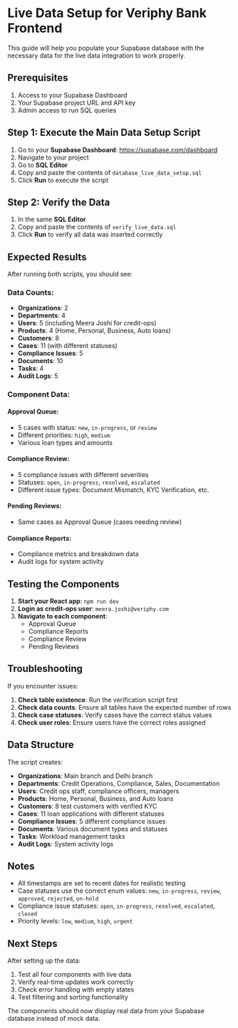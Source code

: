 # Live Data Setup for Veriphy Bank Frontend

This guide will help you populate your Supabase database with the necessary data for the live data integration to work properly.

## Prerequisites

1. Access to your Supabase Dashboard
2. Your Supabase project URL and API key
3. Admin access to run SQL queries

## Step 1: Execute the Main Data Setup Script

1. Go to your **Supabase Dashboard**: https://supabase.com/dashboard
2. Navigate to your project
3. Go to **SQL Editor**
4. Copy and paste the contents of `database_live_data_setup.sql`
5. Click **Run** to execute the script

## Step 2: Verify the Data

1. In the same **SQL Editor**
2. Copy and paste the contents of `verify_live_data.sql`
3. Click **Run** to verify all data was inserted correctly

## Expected Results

After running both scripts, you should see:

### Data Counts:
- **Organizations**: 2
- **Departments**: 4
- **Users**: 5 (including Meera Joshi for credit-ops)
- **Products**: 4 (Home, Personal, Business, Auto loans)
- **Customers**: 8
- **Cases**: 11 (with different statuses)
- **Compliance Issues**: 5
- **Documents**: 10
- **Tasks**: 4
- **Audit Logs**: 5

### Component Data:

#### Approval Queue:
- 5 cases with status: `new`, `in-progress`, or `review`
- Different priorities: `high`, `medium`
- Various loan types and amounts

#### Compliance Review:
- 5 compliance issues with different severities
- Statuses: `open`, `in-progress`, `resolved`, `escalated`
- Different issue types: Document Mismatch, KYC Verification, etc.

#### Pending Reviews:
- Same cases as Approval Queue (cases needing review)

#### Compliance Reports:
- Compliance metrics and breakdown data
- Audit logs for system activity

## Testing the Components

1. **Start your React app**: `npm run dev`
2. **Login as credit-ops user**: `meera.joshi@veriphy.com`
3. **Navigate to each component**:
   - Approval Queue
   - Compliance Reports
   - Compliance Review
   - Pending Reviews

## Troubleshooting

If you encounter issues:

1. **Check table existence**: Run the verification script first
2. **Check data counts**: Ensure all tables have the expected number of rows
3. **Check case statuses**: Verify cases have the correct status values
4. **Check user roles**: Ensure users have the correct roles assigned

## Data Structure

The script creates:

- **Organizations**: Main branch and Delhi branch
- **Departments**: Credit Operations, Compliance, Sales, Documentation
- **Users**: Credit ops staff, compliance officers, managers
- **Products**: Home, Personal, Business, and Auto loans
- **Customers**: 8 test customers with verified KYC
- **Cases**: 11 loan applications with different statuses
- **Compliance Issues**: 5 different compliance issues
- **Documents**: Various document types and statuses
- **Tasks**: Workload management tasks
- **Audit Logs**: System activity logs

## Notes

- All timestamps are set to recent dates for realistic testing
- Case statuses use the correct enum values: `new`, `in-progress`, `review`, `approved`, `rejected`, `on-hold`
- Compliance issue statuses: `open`, `in-progress`, `resolved`, `escalated`, `closed`
- Priority levels: `low`, `medium`, `high`, `urgent`

## Next Steps

After setting up the data:

1. Test all four components with live data
2. Verify real-time updates work correctly
3. Check error handling with empty states
4. Test filtering and sorting functionality

The components should now display real data from your Supabase database instead of mock data.
